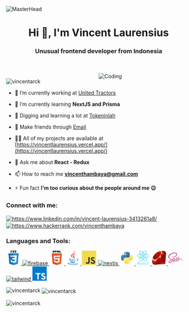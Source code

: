 ![MasterHead](https://64.media.tumblr.com/70d8f50120081c0ad476b21ce7148906/78f8590cea52ced4-ca/s1280x1920/84016dac621711d98143cf1afc0cce33d22a5c39.gif)
<h1 align="center">Hi 👋, I'm Vincent Laurensius</h1>
<h3 align="center">Unusual frontend developer from Indonesia</h3>
<br/>
<br/>
<img align="right" alt="Coding" width="50%" src="https://miro.medium.com/max/2000/0*pfSePj1QRklvARDJ">

<p align="left"> <img src="https://komarev.com/ghpvc/?username=vincentarck&label=Profile%20views&color=0e75b6&style=flat" alt="vincentarck" /> </p>

- 🔭 I’m currently working at [United Tractors](https://www.unitedtractors.com/en/)

- 🌱 I’m currently learning **NextJS and Prisma**

- 👯 Digging and learning a lot at [Tokeninlah](https://tokeninlah.com/)

- 🤝 Make friends through [Email](vincenthambaya@gmail.com)

- 👨‍💻 All of my projects are available at [https://vincentlaurensius.vercel.app/](https://vincentlaurensius.vercel.app/)

- 💬 Ask me about **React - Redux**

- 📫 How to reach me **vincenthambaya@gmail.com**

- ⚡ Fun fact **I'm too curious about the people around me 😉**

<h3 align="left">Connect with me:</h3>
<p align="left">
<a href="https://linkedin.com/in/https://www.linkedin.com/in/vincent-laurensius-3413261a8/" target="blank"><img align="center" src="https://raw.githubusercontent.com/rahuldkjain/github-profile-readme-generator/master/src/images/icons/Social/linked-in-alt.svg" alt="https://www.linkedin.com/in/vincent-laurensius-3413261a8/" height="30" width="40" /></a>
<a href="https://www.hackerrank.com/https://www.hackerrank.com/vincenthambaya" target="blank"><img align="center" src="https://raw.githubusercontent.com/rahuldkjain/github-profile-readme-generator/master/src/images/icons/Social/hackerrank.svg" alt="https://www.hackerrank.com/vincenthambaya" height="30" width="40" /></a>
</p>

<h3 align="left">Languages and Tools:</h3>
<p align="left"> <a href="https://www.w3schools.com/css/" target="_blank" rel="noreferrer"> <img src="https://raw.githubusercontent.com/devicons/devicon/master/icons/css3/css3-original-wordmark.svg" alt="css3" width="40" height="40"/> </a> <a href="https://firebase.google.com/" target="_blank" rel="noreferrer"> <img src="https://www.vectorlogo.zone/logos/firebase/firebase-icon.svg" alt="firebase" width="40" height="40"/> </a> <a href="https://www.w3.org/html/" target="_blank" rel="noreferrer"> <img src="https://raw.githubusercontent.com/devicons/devicon/master/icons/html5/html5-original-wordmark.svg" alt="html5" width="40" height="40"/> </a> <a href="https://www.java.com" target="_blank" rel="noreferrer"> <img src="https://raw.githubusercontent.com/devicons/devicon/master/icons/java/java-original.svg" alt="java" width="40" height="40"/> </a> <a href="https://developer.mozilla.org/en-US/docs/Web/JavaScript" target="_blank" rel="noreferrer"> <img src="https://raw.githubusercontent.com/devicons/devicon/master/icons/javascript/javascript-original.svg" alt="javascript" width="40" height="40"/> </a> <a href="https://nextjs.org/" target="_blank" rel="noreferrer"> <img src="https://cdn.worldvectorlogo.com/logos/nextjs-2.svg" alt="nextjs" width="40" height="40"/> </a> <a href="https://www.python.org" target="_blank" rel="noreferrer"> <img src="https://raw.githubusercontent.com/devicons/devicon/master/icons/python/python-original.svg" alt="python" width="40" height="40"/> </a> <a href="https://reactjs.org/" target="_blank" rel="noreferrer"> <img src="https://raw.githubusercontent.com/devicons/devicon/master/icons/react/react-original-wordmark.svg" alt="react" width="40" height="40"/> </a> <a href="https://www.ruby-lang.org/en/" target="_blank" rel="noreferrer"> <img src="https://raw.githubusercontent.com/devicons/devicon/master/icons/ruby/ruby-original.svg" alt="ruby" width="40" height="40"/> </a> <a href="https://sass-lang.com" target="_blank" rel="noreferrer"> <img src="https://raw.githubusercontent.com/devicons/devicon/master/icons/sass/sass-original.svg" alt="sass" width="40" height="40"/> </a> <a href="https://tailwindcss.com/" target="_blank" rel="noreferrer"> <img src="https://www.vectorlogo.zone/logos/tailwindcss/tailwindcss-icon.svg" alt="tailwind" width="40" height="40"/> </a> <a href="https://www.typescriptlang.org/" target="_blank" rel="noreferrer"> <img src="https://raw.githubusercontent.com/devicons/devicon/master/icons/typescript/typescript-original.svg" alt="typescript" width="40" height="40"/> </a> </p>

<p><img align="left" src="https://github-readme-stats.vercel.app/api/top-langs?username=vincentarck&show_icons=true&locale=en&layout=compact" alt="vincentarck" /></p>

<p>&nbsp;<img align="center" src="https://github-readme-stats.vercel.app/api?username=vincentarck&show_icons=true&locale=en" alt="vincentarck" /></p>
 
<p><img align="center" src="https://github-readme-streak-stats.herokuapp.com/?user=vincentarck&" alt="vincentarck" /></p>
